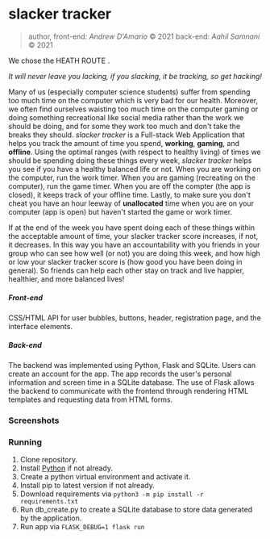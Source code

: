 # slacker tracker

> author, front-end: *Andrew D'Amario* © 2021
> back-end: *Aahil Samnani* © 2021

We chose the HEATH ROUTE <img src="https://hackthevalley.io/static/b200ae58fa846b5ca436a8031cf8040e/416c3/factions-health.webp" style="zoom:5%;" />.

*It will never leave you lacking, if you slacking, it be tracking, so get hacking!*

Many of us (especially computer science students) suffer from spending too much time on the computer which is very bad for our health. Moreover, we often find ourselves waisting too much time on the computer gaming or doing something recreational like social media rather than the work we should be doing, and for some they work too much and don't take the breaks they should. *slacker tracker* is a Full-stack Web Application that helps you track the amount of time you spend, **working**, **gaming**, and **offline**. Using the optimal ranges (with respect to healthy living) of times we should be spending doing these things every week, *slacker tracker* helps you see if you have a healthy balanced life or not. When you are working on the computer, run the work timer. When you are gaming (recreating on the computer), run the game timer. When you are off the compter (the app is closed), it keeps track of your offline time. Lastly, to make sure you don't cheat you have an hour leeway of **unallocated** time when you are on your computer (app is open) but haven't started the game or work timer.

If at the end of the week you have spent doing each of these things within the acceptable amount of time, your slacker tracker score increases, if not, it decreases. In this way you have an accountability with you friends in your group who can see how well (or not) you are doing this week, and how high or low your slacker tracker score is (how good you have been doing in general). So friends can help each other stay on track and live happier, healthier, and more balanced lives!


##### Front-end

CSS/HTML API for user bubbles, buttons, header, registration page, and the interface elements.

##### Back-end

The backend was implemented using Python, Flask and SQLite. Users can create an account for the app. The app records the user's personal information and screen time in a SQLite database. The use of Flask allows the backend to communicate with the frontend through rendering HTML templates and requesting data from HTML forms.

### Screenshots



### Running 

1. Clone repository.
2. Install [Python](https://www.python.org/downloads/) if not already.
3. Create a python virtual environment and activate it.
4. Install pip to latest version if not already.
5. Download requirements via `python3 -m pip install -r requirements.txt`
6. Run db_create.py to create a SQLite database to store data generated by the application.
7. Run app via `FLASK_DEBUG=1 flask run`